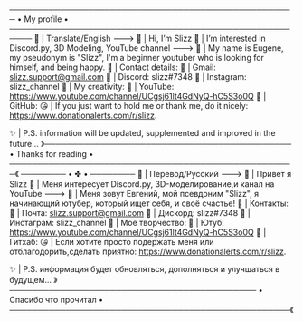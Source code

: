 ─────────────────────────────────────────────────── • My profile • ──────────────────────────────────────────────────────
💬 | Translate/English
--->
👋 | Hi, I’m Slizz
👀 | I’m interested in Discord.py, 3D Modeling, YouTube channel
--->
👋 | My name is Eugene, my pseudonym is "Slizz", I'm a beginner youtuber who is looking for himself, and being happy.
📡 | Contact details:
📧 | Gmail: slizz.support@gmail.com
🎤 | Discord: slizz#7348
📸 | Instagram: slizz_channel
🎨 | My creativity:
🔴 | YouTube: https://www.youtube.com/channel/UCgsj61lt4GdNyQ-hC5S3o0Q
🧠 | GitHub:
😘 | If you just want to hold me or thank me, do it nicely: https://www.donationalerts.com/r/slizz.

✨ | P.S. information will be updated, supplemented and improved in the future...
》──────────────────────────────────────────── • Thanks for reading • ───────────────────────────────────────────────────《
──────── • ✤ • ────────
💬 | Перевод/Русский
--->
👋 | Привет я Slizz
👀 | Меня интересует Discord.py, 3D-моделирование,и канал на YouTube
--->
👋 | Меня зовут Евгений, мой псевдоним "Slizz", я начинающий ютубер, который ищет себя, и своё счастье!
📡 | Контакты:
📧 | Почта: slizz.support@gmail.com
🎤 | Дискорд: slizz#7348
📸 | Инстаграм: slizz_channel
🎨 | Моё творчество:
🔴 | Ютуб: https://www.youtube.com/channel/UCgsj61lt4GdNyQ-hC5S3o0Q
🧠 | Гитхаб:
😘 | Если хотите просто подержать меня или отблагодорить,сделать приятно: https://www.donationalerts.com/r/slizz.

✨ | P.S. информация будет обновляться, дополняться и улучшаться в будущем...
》──────────────────────────────────────────── • Спасибо что прочитал • ──────────────────────────────────────────────────《
